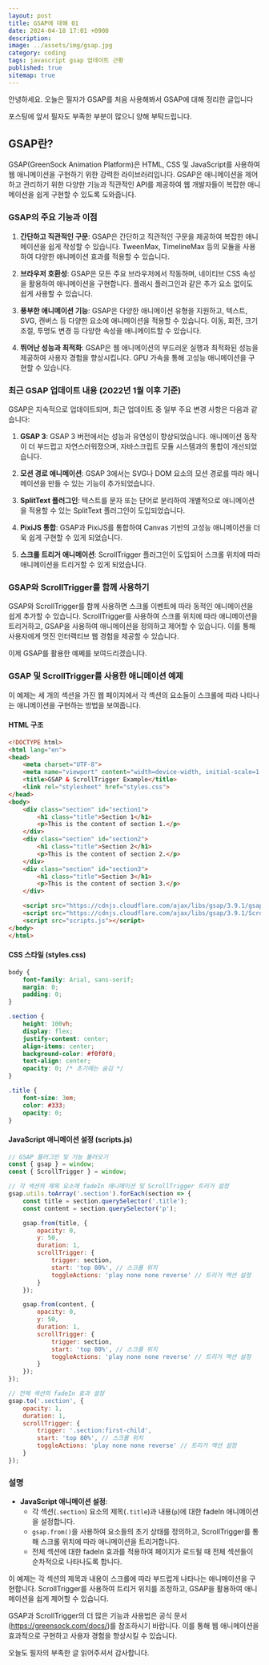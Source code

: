 ```yaml
---
layout: post
title: GSAP에 대해 01
date: 2024-04-18 17:01 +0900
description: 
image: ../assets/img/gsap.jpg
category: coding
tags: javascript gsap 업데이트 근황
published: true
sitemap: true
---
```


안녕하세요. 오늘은 필자가 GSAP를 처음 사용해봐서 GSAP에 대해 정리한 글입니다

포스팅에 앞서 필자도 부족한 부분이 많으니 양해 부탁드립니다.

## GSAP란?

GSAP(GreenSock Animation Platform)은 HTML, CSS 및 JavaScript를 사용하여 웹 애니메이션을 구현하기 위한 강력한 라이브러리입니다. GSAP은 애니메이션을 제어하고 관리하기 위한 다양한 기능과 직관적인 API를 제공하여 웹 개발자들이 복잡한 애니메이션을 쉽게 구현할 수 있도록 도와줍니다.

### GSAP의 주요 기능과 이점

1. **간단하고 직관적인 구문**: GSAP은 간단하고 직관적인 구문을 제공하여 복잡한 애니메이션을 쉽게 작성할 수 있습니다. TweenMax, TimelineMax 등의 모듈을 사용하여 다양한 애니메이션 효과를 적용할 수 있습니다.

2. **브라우저 호환성**: GSAP은 모든 주요 브라우저에서 작동하며, 네이티브 CSS 속성을 활용하여 애니메이션을 구현합니다. 플래시 플러그인과 같은 추가 요소 없이도 쉽게 사용할 수 있습니다.

3. **풍부한 애니메이션 기능**: GSAP은 다양한 애니메이션 유형을 지원하고, 텍스트, SVG, 캔버스 등 다양한 요소에 애니메이션을 적용할 수 있습니다. 이동, 회전, 크기 조절, 투명도 변경 등 다양한 속성을 애니메이트할 수 있습니다.

4. **뛰어난 성능과 최적화**: GSAP은 웹 애니메이션의 부드러운 실행과 최적화된 성능을 제공하여 사용자 경험을 향상시킵니다. GPU 가속을 통해 고성능 애니메이션을 구현할 수 있습니다.

### 최근 GSAP 업데이트 내용 (2022년 1월 이후 기준)

GSAP은 지속적으로 업데이트되며, 최근 업데이트 중 일부 주요 변경 사항은 다음과 같습니다:

1. **GSAP 3**: GSAP 3 버전에서는 성능과 유연성이 향상되었습니다. 애니메이션 동작이 더 부드럽고 자연스러워졌으며, 자바스크립트 모듈 시스템과의 통합이 개선되었습니다.

2. **모션 경로 애니메이션**: GSAP 3에서는 SVG나 DOM 요소의 모션 경로를 따라 애니메이션을 만들 수 있는 기능이 추가되었습니다.

3. **SplitText 플러그인**: 텍스트를 문자 또는 단어로 분리하여 개별적으로 애니메이션을 적용할 수 있는 SplitText 플러그인이 도입되었습니다.

4. **PixiJS 통합**: GSAP과 PixiJS를 통합하여 Canvas 기반의 고성능 애니메이션을 더욱 쉽게 구현할 수 있게 되었습니다.

5. **스크롤 트리거 애니메이션**: ScrollTrigger 플러그인이 도입되어 스크롤 위치에 따라 애니메이션을 트리거할 수 있게 되었습니다.

### GSAP와 ScrollTrigger를 함께 사용하기

GSAP와 ScrollTrigger를 함께 사용하면 스크롤 이벤트에 따라 동적인 애니메이션을 쉽게 추가할 수 있습니다. ScrollTrigger를 사용하여 스크롤 위치에 따라 애니메이션을 트리거하고, GSAP을 사용하여 애니메이션을 정의하고 제어할 수 있습니다. 이를 통해 사용자에게 멋진 인터랙티브 웹 경험을 제공할 수 있습니다.

이제 GSAP를 활용한 예쩨를 보여드리겠습니다.

### GSAP 및 ScrollTrigger를 사용한 애니메이션 예제

이 예제는 세 개의 섹션을 가진 웹 페이지에서 각 섹션의 요소들이 스크롤에 따라 나타나는 애니메이션을 구현하는 방법을 보여줍니다.

#### HTML 구조

```html
<!DOCTYPE html>
<html lang="en">
<head>
    <meta charset="UTF-8">
    <meta name="viewport" content="width=device-width, initial-scale=1.0">
    <title>GSAP & ScrollTrigger Example</title>
    <link rel="stylesheet" href="styles.css">
</head>
<body>
    <div class="section" id="section1">
        <h1 class="title">Section 1</h1>
        <p>This is the content of section 1.</p>
    </div>
    <div class="section" id="section2">
        <h1 class="title">Section 2</h1>
        <p>This is the content of section 2.</p>
    </div>
    <div class="section" id="section3">
        <h1 class="title">Section 3</h1>
        <p>This is the content of section 3.</p>
    </div>

    <script src="https://cdnjs.cloudflare.com/ajax/libs/gsap/3.9.1/gsap.min.js"></script>
    <script src="https://cdnjs.cloudflare.com/ajax/libs/gsap/3.9.1/ScrollTrigger.min.js"></script>
    <script src="scripts.js"></script>
</body>
</html>
```

#### CSS 스타일 (styles.css)

```css
body {
    font-family: Arial, sans-serif;
    margin: 0;
    padding: 0;
}

.section {
    height: 100vh;
    display: flex;
    justify-content: center;
    align-items: center;
    background-color: #f0f0f0;
    text-align: center;
    opacity: 0; /* 초기에는 숨김 */
}

.title {
    font-size: 3em;
    color: #333;
    opacity: 0;
}
```

#### JavaScript 애니메이션 설정 (scripts.js)

```javascript
// GSAP 플러그인 및 기능 불러오기
const { gsap } = window;
const { ScrollTrigger } = window;

// 각 섹션의 제목 요소에 fadeIn 애니메이션 및 ScrollTrigger 트리거 설정
gsap.utils.toArray('.section').forEach(section => {
    const title = section.querySelector('.title');
    const content = section.querySelector('p');

    gsap.from(title, {
        opacity: 0,
        y: 50,
        duration: 1,
        scrollTrigger: {
            trigger: section,
            start: 'top 80%', // 스크롤 위치
            toggleActions: 'play none none reverse' // 트리거 액션 설정
        }
    });

    gsap.from(content, {
        opacity: 0,
        y: 50,
        duration: 1,
        scrollTrigger: {
            trigger: section,
            start: 'top 80%', // 스크롤 위치
            toggleActions: 'play none none reverse' // 트리거 액션 설정
        }
    });
});

// 전체 섹션의 fadeIn 효과 설정
gsap.to('.section', {
    opacity: 1,
    duration: 1,
    scrollTrigger: {
        trigger: '.section:first-child',
        start: 'top 80%', // 스크롤 위치
        toggleActions: 'play none none reverse' // 트리거 액션 설정
    }
});
```

### 설명

- **JavaScript 애니메이션 설정**:
  - 각 섹션(`.section`) 요소의 제목(`.title`)과 내용(`p`)에 대한 fadeIn 애니메이션을 설정합니다.
  - `gsap.from()`을 사용하여 요소들의 초기 상태를 정의하고, ScrollTrigger를 통해 스크롤 위치에 따라 애니메이션을 트리거합니다.
  - 전체 섹션에 대한 fadeIn 효과를 적용하여 페이지가 로드될 때 전체 섹션들이 순차적으로 나타나도록 합니다.

이 예제는 각 섹션의 제목과 내용이 스크롤에 따라 부드럽게 나타나는 애니메이션을 구현합니다. ScrollTrigger를 사용하여 트리거 위치를 조정하고, GSAP을 활용하여 애니메이션을 쉽게 제어할 수 있습니다.

GSAP과 ScrollTrigger의 더 많은 기능과 사용법은 공식 문서(https://greensock.com/docs/)를 참조하시기 바랍니다. 이를 통해 웹 애니메이션을 효과적으로 구현하고 사용자 경험을 향상시킬 수 있습니다.

오늘도 필자의 부족한 글 읽어주셔서 감사합니다.
